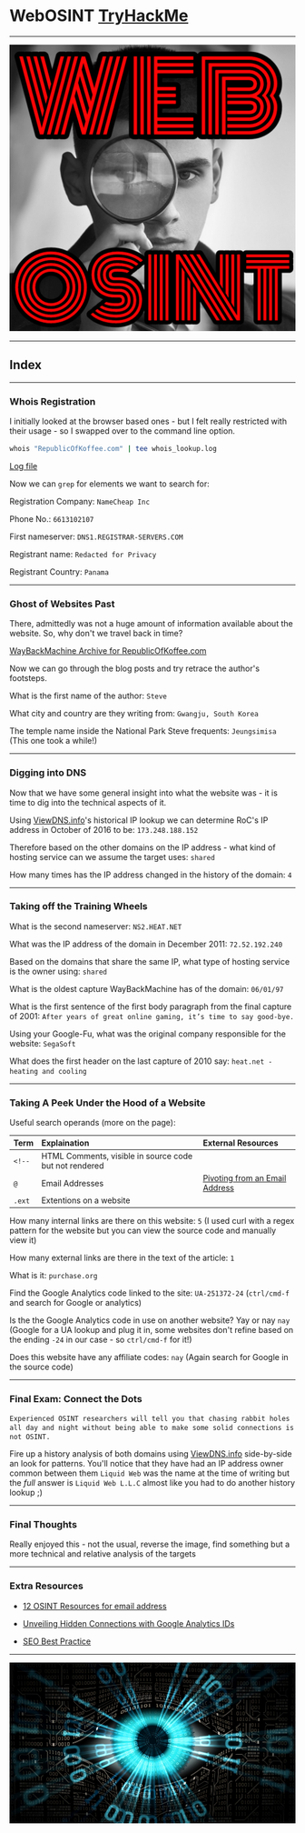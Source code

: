 # WebOSINT [TryHackMe](https://tryhackme.com/room/webosint)

--------------------------------------------------------------------------------

![](./assets/logo.jpeg)

--------------------------------------------------------------------------------

## Index

--------------------------------------------------------------------------------

### Whois Registration

I initially looked at the browser based ones - but I felt really restricted with their usage - so I swapped over to the command line option.

```bash
whois "RepublicOfKoffee.com" | tee whois_lookup.log
```

[Log file](./domain_recon.log)

Now we can `grep` for elements we want to search for:

Registration Company: `NameCheap Inc`

Phone No.: `6613102107`

First nameserver: `DNS1.REGISTRAR-SERVERS.COM`

Registrant name: `Redacted for Privacy`

Registrant Country: `Panama`

--------------------------------------------------------------------------------

### Ghost of Websites Past

There, admittedly was not a huge amount of information available about the website. So, why don't we travel back in time?

[WayBackMachine Archive for RepublicOfKoffee.com](https://web.archive.org/web/20160410050253/http://www.republicofkoffee.com/)

Now we can go through the blog posts and try retrace the author's footsteps.

What is the first name of the author: `Steve`

What city and country are they writing from: `Gwangju, South Korea`

The temple name inside the National Park Steve frequents: `Jeungsimisa` (This one took a while!)

--------------------------------------------------------------------------------

### Digging into DNS

Now that we have some general insight into what the website was - it is time to dig into the technical aspects of it.

Using [ViewDNS.info](https://viewdns.info)'s historical IP lookup we can determine RoC's IP address in October of 2016 to be: `173.248.188.152`

Therefore based on the other domains on the IP address - what kind of hosting service can we assume the target uses: `shared`

How many times has the IP address changed in the history of the domain: `4`

--------------------------------------------------------------------------------

### Taking off the Training Wheels

What is the second nameserver: `NS2.HEAT.NET`

What was the IP address of the domain in December 2011: `72.52.192.240`

Based on the domains that share the same IP, what type of hosting service is the owner using: `shared`

What is the oldest capture WayBackMachine has of the domain: `06/01/97`

What is the first sentence of the first body paragraph from the final capture of 2001: `After years of great online gaming, it’s time to say good-bye.`

Using your Google-Fu, what was the original company responsible for the website: `SegaSoft`

What does the first header on the last capture of 2010 say: `heat.net - heating and cooling`

--------------------------------------------------------------------------------

### Taking A Peek Under the Hood of a Website

Useful search operands (more on the page):

Term   | Explaination                                           | External Resources
:----- | :----------------------------------------------------- | :-----------------------------------------------------------------------------------------------------
`<!--` | HTML Comments, visible in source code but not rendered |
`@`    | Email Addresses                                        | [Pivoting from an Email Address](https://nixintel.info/osint/12-osint-resources-for-e-mail-addresses/)
`.ext` | Extentions on a website

How many internal links are there on this website: `5` (I used curl with a regex pattern for the website but you can view the source code and manually view it)

How many external links are there in the text of the article: `1`

What is it: `purchase.org`

Find the Google Analytics code linked to the site: `UA-251372-24` (`ctrl/cmd-f` and search for Google or analytics)

Is the the Google Analytics code in use on another website? Yay or nay `nay` (Google for a UA lookup and plug it in, some websites don't refine based on the ending `-24` in our case - so `ctrl/cmd-f` for it!)

Does this website have any affiliate codes: `nay` (Again search for Google in the source code)

--------------------------------------------------------------------------------

### Final Exam: Connect the Dots

```
Experienced OSINT researchers will tell you that chasing rabbit holes all day and night without being able to make some solid connections is not OSINT.
```

Fire up a history analysis of both domains using [ViewDNS.info](https://ViewDNS.info) side-by-side an look for patterns. You'll notice that they have had an IP address owner common between them `Liquid Web` was the name at the time of writing but the _full_ answer is `Liquid Web L.L.C` almost like you had to do another history lookup ;)

--------------------------------------------------------------------------------

### Final Thoughts

Really enjoyed this - not the usual, reverse the image, find something but a more technical and relative analysis of the targets

--------------------------------------------------------------------------------

### Extra Resources

- [12 OSINT Resources for email address](https://nixintel.info/osint/12-osint-resources-for-e-mail-addresses/)

- [Unveiling Hidden Connections with Google Analytics IDs](https://www.bellingcat.com/resources/how-tos/2015/07/23/unveiling-hidden-connections-with-Google-analytics-ids/)

- [SEO Best Practice](https://ahrefs.com/blog/seo-best-practices/)

--------------------------------------------------------------------------------

![](./assets/complete.png)
